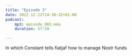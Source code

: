 ```yaml
---
title: "Episode 3"
date: 2022-12-22T14:30:32+01:00
podcast:
    mp3: episode_003.m4a
    duration: 57:59

---
```

In which Constant tells fiatjaf how to manage Nostr funds